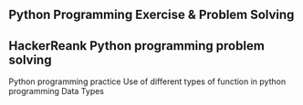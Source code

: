 ## Python Programming Exercise & Problem Solving

## HackerReank Python programming problem solving

Python programming practice
Use of different types of function in python programming
Data Types


